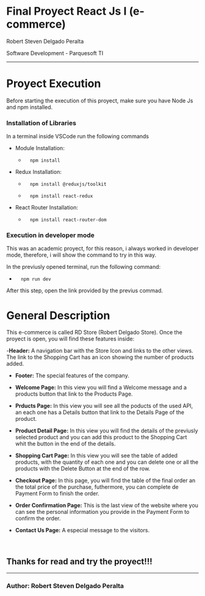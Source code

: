 # Final Proyect React Js I (e-commerce)

Robert Steven Delgado Peralta

Software Development - Parquesoft TI

---

# Proyect Execution

Before starting the execution of this proyect, make sure you have Node Js and npm installed.

### Installation of Libraries

In a terminal inside VSCode run the following commands

- Module Installation:

  -       npm install

- Redux Installation:

  -       npm install @reduxjs/toolkit
  -       npm install react-redux

- React Router Installation:

  -       npm install react-router-dom

### Execution in developer mode

This was an academic proyect, for this reason, i always worked in developer mode, therefore, i
will show the command to try in this way.

In the previusly opened terminal, run the following command:

-       npm run dev

After this step, open the link provided by the previus commad.

# General Description

This e-commerce is called RD Store (Robert Delgado Store). Once the proyect is open, you will find these features inside:

-**Header:** A navigation bar with the Store Icon and links to the other views. The link to the Shopping Cart has an icon showing the number of products added.

- **Footer:** The special features of the company.

- **Welcome Page:** In this view you will find a Welcome message and a products button that link to the Products Page.

- **Prducts Page:** In this view you will see all the poducts of the used API, an each one has a Details button that link to the Details Page of the product.

- **Product Detail Page:** In this view you will find the details of the previusly selected product and you can add this product to the Shopping Cart whit the button in the end of the details.

- **Shopping Cart Page:** In this view you will see the table of added products, with the quantity of each one and you can delete one or all the products with the Delete Button at the end of the row.

- **Checkout Page:** In this page, you will find the table of the final order an the total price of the purchase, futhermore, you can complete de Payment Form to finish the order.

- **Order Confirmation Page:** This is the last view of the website where you can see the personal information you provide in the Payment Form to confirm the order.

- **Contact Us Page:** A especial message to the visitors.

<br>

## Thanks for read and try the proyect!!!

---

### Author: Robert Steven Delgado Peralta
